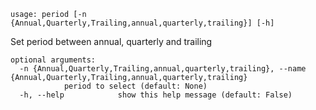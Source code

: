 ```
usage: period [-n {Annual,Quarterly,Trailing,annual,quarterly,trailing}] [-h]
```

Set period between annual, quarterly and trailing

```
optional arguments:
  -n {Annual,Quarterly,Trailing,annual,quarterly,trailing}, --name {Annual,Quarterly,Trailing,annual,quarterly,trailing}
			period to select (default: None)
  -h, --help            show this help message (default: False)
